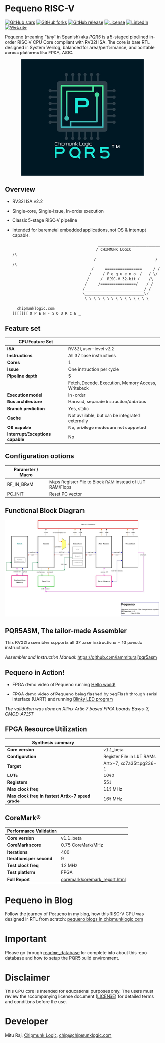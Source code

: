 # Pequeno RISC-V

[![GitHub stars](https://img.shields.io/github/stars/iammituraj/pequeno-riscv/pequeno_riscv?style=social)](https://github.com/pequeno-riscv/pequeno_riscv/stargazers)
[![GitHub forks](https://img.shields.io/github/forks/iammituraj/pequeno-riscv/pequeno_riscv?style=social)](https://github.com/iammituraj/pequeno-riscv/pequeno_riscv/network)
[![GitHub release](https://img.shields.io/github/v/release/iammituraj/pequeno_riscv/pequeno_riscv)](https://github.com/pequeno-riscv/iammituraj/pequeno_riscv/releases)
[![License](https://img.shields.io/github/license/pequeno-riscv/iammituraj/pequeno_riscv)](LICENSE)
[![LinkedIn](https://img.shields.io/badge/LinkedIn-Follow-blue?logo=linkedin)](https://www.linkedin.com/in/iammituraj/)
[![Website](https://img.shields.io/badge/Visit-chipmunklogic.com-green?logo=Google-Chrome)](https://chipmunklogic.com)

Pequeno (meaning "_tiny_" in Spanish) aka _PQR5_ is a 5-staged pipelined in-order RISC-V CPU Core compliant with RV32I ISA.
The core is bare RTL designed in System Verilog, balanced for area/performance, and portable across platforms like FPGA, ASIC.
<p align="center">
  <img src="pequeno.jpg" alt="PQR5 Brand" width="400"/>
</p>

## Overview
- RV32I ISA v2.2
- Single-core, Single-issue, In-order execution
- Classic 5-stage RISC-V pipeline
- Intended for baremetal embedded applications, not OS & interrupt capable.

                                             ____________________________
                                            / CHIPMUNK LOGIC            /\
                                           /                           / /\ 
                                          /     =================     / /
                                         /     / P e q u e n o  /   / \/
                                        /     /  RISC-V 32-bit /    /\
                                       /     /================/    / /
                                      /___________________________/ /
                                      \___________________________\/
                                       \ \ \ \ \ \ \ \ \ \ \ \ \ \ \
  
        chipmunklogic.com                                                    [[[[[[[ O P E N - S O U R C E _
## Feature set
| **CPU Feature Set**                        |                                           |
|--------------------------------------------|-------------------------------------------|
| **ISA**                                    | RV32I, user-level v2.2                    |
| **Instructions**                           | All 37 base instructions                  |
| **Cores**                                  | 1                                         |
| **Issue**                                  | One instruction per cycle                 |
| **Pipeline depth**                         | 5                                         |
|                                            | Fetch, Decode, Execution, Memory Access, Writeback |
| **Execution model**                        | In-order
| **Bus architecture**                       | Harvard, separate instruction/data bus    |
| **Branch prediction**                      | Yes, static                               |
| **Cache**                                  | Not available, but can be integrated externally |
| **OS capable**                             | No, privilege modes are not supported     |
| **Interrupt/Exceptions capable**           | No                                        |

## Configuration options
| Parameter / Macro                          |                                           |
|--------------------------------------------|-------------------------------------------|
| RF_IN_BRAM                                 | Maps Register File to Block RAM instead of LUT RAM/Flops
| PC_INIT                                    | Reset PC vector

## Functional Block Diagram

![Pequeno RISC-V CPU Block Diagram](doc/misc/pequeno_block_diagram.png "Block Diagram of PQR5")

## PQR5ASM, The tailor-made Assembler
   This RV32I assembler supports all 37 base instructions + 16 pseudo instructions 
   
  _Assembler and Instruction Manual_: 
  https://github.com/iammituraj/pqr5asm


## Pequeno in Action!  
  * FPGA demo video of Pequeno running [Hello world!](https://youtu.be/GECyL9U5ZxI)

  * FPGA demo video of Pequeno being flashed by peqFlash through serial interface (UART) and running [Blinky LED program](https://www.youtube.com/watch?v=cEEZbzSd6v0)

_The validation was done on Xilinx Artix-7 based FPGA boards Basys-3, CMOD-A735T_

## FPGA Resource Utilization
| **Synthesis summary**                      |                                           |
|--------------------------------------------|-------------------------------------------|
| **Core version** | v1.1_beta
| **Configuration**| Register File in LUT RAMs
| **Target** | Artix-7, xc7a35tcpg236-1
| **LUTs** | 1060
| **Registers** | 551
| **Max clock freq** | 115 MHz
| **Max clock freq in fastest Artix-7 speed grade** | 165 MHz

## CoreMark®
| **Performance Validation**                 |                                           |
|--------------------------------------------|-------------------------------------------|
| **Core version** | v1.1_beta
| **CoreMark score** | 0.75 CoreMark/MHz 
| **Iterations** | 400
| **Iterations per second** | 9
| **Test clock freq** | 12 MHz
| **Test platform** | FPGA
| **Full Report** | [coremark/coremark_report.html](https://raw.githack.com/iammituraj/pequeno_riscv/main/coremark/coremark_report.html)

# Pequeno in Blog
Follow the journey of Pequeno in my blog, how this RISC-V CPU was designed in RTL from scratch: [pequeno blogs in chipmunklogic.com](https://chipmunklogic.com/category/pequeno-cpu/)

# Important
Please go through [readme_database](readme_database) for complete info about this repo database and how to setup the PQR5 build environment.

# Disclaimer
This CPU core is intended for educational purposes only.
The users must review the accompanying license document ([LICENSE](LICENSE)) for detailed terms and conditions before the use.

# Developer
Mitu Raj, [Chipmunk Logic](https://chipmunklogic.com), chip@chipmunklogic.com
